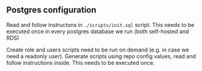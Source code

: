 ## Postgres configuration

Read and follow instructons in `./scripts/init.sql` script. This needs to be executed once in every postgres database we run (both self-hosted and RDS)

Create role and users scripts need to be run on demand (e.g. in case we need a readonly user). Generate scripts using repo config values, read and follow instructions inside. This needs to be executed once.

